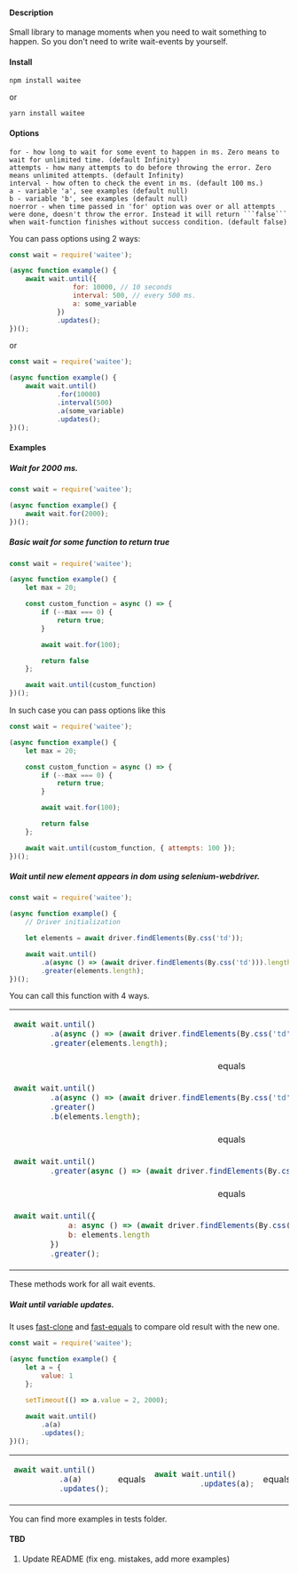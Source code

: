 #### Description

Small library to manage moments when you need to wait something to happen. So you don't need to write wait-events by yourself. 

#### Install

```npm install waitee```

or 

```yarn install waitee```

#### Options

```
for - how long to wait for some event to happen in ms. Zero means to wait for unlimited time. (default Infinity)
attempts - how many attempts to do before throwing the error. Zero means unlimited attempts. (default Infinity)
interval - how often to check the event in ms. (default 100 ms.)
a - variable 'a', see examples (default null)
b - variable 'b', see examples (default null)
noerror - when time passed in 'for' option was over or all attempts were done, doesn't throw the error. Instead it will return ```false``` when wait-function finishes without success condition. (default false)
```

You can pass options using 2 ways:

```javascript
const wait = require('waitee');

(async function example() {
    await wait.until({
                for: 10000, // 10 seconds
                interval: 500, // every 500 ms.
                a: some_variable
            })
            .updates();
})();
```

or 

```javascript
const wait = require('waitee');

(async function example() {
    await wait.until()
            .for(10000)
            .interval(500)
            .a(some_variable)
            .updates();
})();
```

#### Examples

##### Wait for 2000 ms.

```javascript
const wait = require('waitee');

(async function example() {
    await wait.for(2000);
})();
```

##### Basic wait for some function to return true

```javascript
const wait = require('waitee');

(async function example() {
    let max = 20;

    const custom_function = async () => {
        if (--max === 0) {
            return true;
        }

        await wait.for(100);

        return false
    };

    await wait.until(custom_function)
})();
```

In such case you can pass options like this

```javascript
const wait = require('waitee');

(async function example() {
    let max = 20;

    const custom_function = async () => {
        if (--max === 0) {
            return true;
        }

        await wait.for(100);

        return false
    };

    await wait.until(custom_function, { attempts: 100 });
})();
```

##### Wait until new element appears in dom using selenium-webdriver.

```javascript
const wait = require('waitee');

(async function example() {
    // Driver initialization

    let elements = await driver.findElements(By.css('td'));

    await wait.until()
        .a(async () => (await driver.findElements(By.css('td'))).length)
        .greater(elements.length);
})();
```

You can call this function with 4 ways.

<table>
<tr>
<td>
       
```javascript
await wait.until()
        .a(async () => (await driver.findElements(By.css('td'))).length)
        .greater(elements.length);
```
</td>   
</tr> 
<tr>
<td align="center"> equals </td>  
</tr>  
<tr> 
<td>
       
```javascript
await wait.until()
        .a(async () => (await driver.findElements(By.css('td'))).length)
        .greater()
        .b(elements.length);
```
</td>
</tr>
<tr>
<td align="center"> equals </td>  
</tr>  
<tr> 
<td>
       
```javascript
await wait.until()
        .greater(async () => (await driver.findElements(By.css('td'))).length, elements.length);
```
</td>
</tr>
<tr>
<td align="center"> equals </td>  
</tr>  
<tr> 
<td>
       
```javascript
await wait.until({
            a: async () => (await driver.findElements(By.css('td'))).length,
            b: elements.length
        })
        .greater();
```
</td>
</tr>
</table>

These methods work for all wait events.

##### Wait until variable updates. 
It uses [fast-clone](https://www.npmjs.com/package/fast-clone) and [fast-equals](https://www.npmjs.com/package/fast-equals) to compare old result with the new one.

```javascript
const wait = require('waitee');

(async function example() {
    let a = {
        value: 1   
    };
    
    setTimeout(() => a.value = 2, 2000);

    await wait.until()
        .a(a)
        .updates();
})();
```

<table>
<tr>
<td>
       
```javascript
await wait.until()
          .a(a)
          .updates();
```
</td>    
<td> equals </td>    
<td>
       
```javascript
await wait.until()
          .updates(a);
```
</td>    
<td> equals </td>    
<td>
       
```javascript
await wait.until({ a: a })
          .updates();
```
</td>
</tr>
</table>

You can find more examples in tests folder.

#### TBD

 1. Update README (fix eng. mistakes, add more examples)
